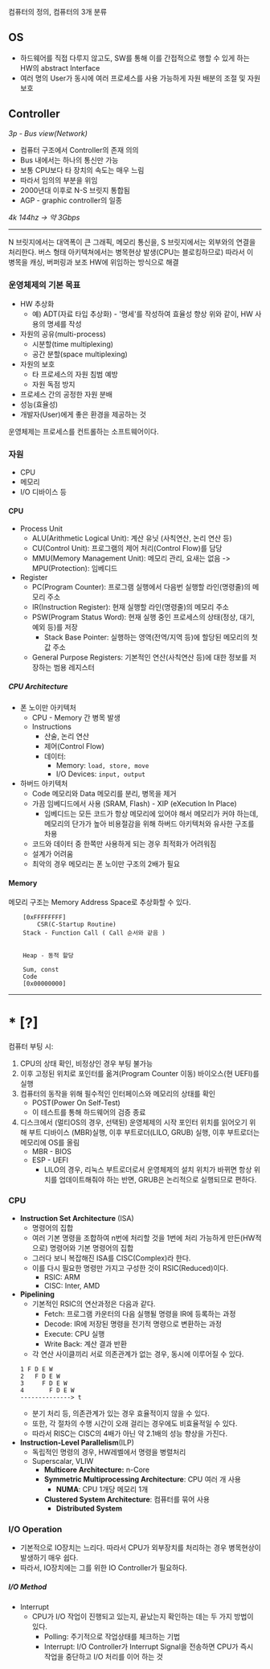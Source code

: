 컴퓨터의 정의, 컴퓨터의 3개 분류
## OS
- 하드웨어를 직접 다루지 않고도, SW를 통해 이를 간접적으로 행할 수 있게 하는 HW의 abstract Interface
- 여러 명의 User가 동시에 여러 프로세스를 사용 가능하게 자원 배분의 조절 및 자원 보호
## Controller
*3p - Bus view(Network)*
- 컴퓨터 구조에서 Controller의 존재 의의
- Bus 내에서는 하나의 통신만 가능
- 보통 CPU보다 타 장치의 속도는 매우 느림
- 따라서 임의의 부분을 위임
- 2000년대 이후로 N-S 브릿지 통합됨
- AGP - graphic controller의 일종

*4k 144hz -> 약 3Gbps*

---
N 브릿지에서는 대역폭이 큰 그래픽, 메모리 통신을, S 브릿지에서는 외부와의 연결을 처리한다.
버스 형태 아키텍쳐에서는 병목현상 발생(CPU는 블로킹하므로)
따라서 이 병목을 캐싱, 버퍼링과 보조 HW에 위임하는 방식으로 해결

### 운영체제의 기본 목표
- HW 추상화
	- 예) ADT(자료 타입 추상화) - '명세'를 작성하여 효율성 향상
	  위와 같이, HW 사용의 명세를 작성
- 자원의 공유(multi-process)
	- 시분할(time multiplexing)
	- 공간 분할(space multiplexing)
- 자원의 보호
	- 타 프로세스의 자원 침범 예방
	- 자원 독점 방지
- 프로세스 간의 공정한 자원 분배
- 성능(효율성)
- 개발자(User)에게 좋은 환경을 제공하는 것 

운영체제는 프로세스를 컨트롤하는 소프트웨어이다.
### 자원
- CPU
- 메모리
- I/O 디바이스 등

#### CPU
- Process Unit
	- ALU(Arithmetic Logical Unit): 계산 유닛 (사칙연산, 논리 연산 등)
	- CU(Control Unit): 프로그램의 제어 처리(Control Flow)를 담당
	- MMU(Memory Management Unit): 메모리 관리, 요새는 없음 -> MPU(Protection): 임베디드 
- Register
	- PC(Program Counter): 프로그램 실행에서 다음번 실행할 라인(명령줄)의 메모리 주소
	- IR(Instruction Register): 현재 실행할 라인(명령줄)의 메모리 주소
	- PSW(Program Status Word):  현재 실행 중인 프로세스의 상태(정상, 대기, 예외 등)를 저장
		- Stack Base Pointer: 실행하는 영역(전역/지역 등)에 할당된 메모리의 첫 값 주소
	- General Purpose Registers: 기본적인 연산(사칙연산 등)에 대한 정보를 저장하는 범용 레지스터

##### CPU Architecture
- 폰 노이만 아키텍처
	- CPU - Memory 간 병목 발생
	- Instructions
		- 산술, 논리 연산
		- 제어(Control Flow)
		- 데이터: 
			- Memory: `load, store, move`
			- I/O Devices: `input, output`
- 하버드 아키텍처
	- Code 메모리와 Data 메모리를 분리, 병목을 제거
	- 가끔 임베디드에서 사용 (SRAM, Flash) - XIP (eXecution In Place)
		- 임베디드는 모든 코드가 항상 메모리에 있어야 해서 메모리가 커야 하는데, 메모리의 단가가 높아 비용절감을 위해 하버드 아키텍처와 유사한 구조를 차용
	- 코드와 데이터 중 한쪽만 사용하게 되는 경우 최적화가 어려워짐
	- 설계가 어려움
	- 최악의 경우 메모리는 폰 노이만 구조의 2배가 필요
#### Memory

메모리 구조는 Memory Address Space로 추상화할 수 있다.

```
	[0xFFFFFFFF]
		CSR(C-Startup Routine)	
	Stack - Function Call ( Call 순서와 같음 ) 


	Heap - 동적 할당
	
	Sum, const
	Code 
	[0x00000000]
```
---
# * [?]
컴퓨터 부팅 시:
1. CPU의 상태 확인, 비정상인 경우 부팅 불가능
2. 이후 고정된 위치로 포인터를 옮겨(Program Counter 이동) 바이오스(현 UEFI)를 실행
3. 컴퓨터의 동작을 위해 필수적인 인터페이스와 메모리의 상태를 확인
	- POST(Power On Self-Test)
	- 이 테스트를 통해 하드웨어의 검증 종료
4. 디스크에서 (멀티OS의 경우, 선택된) 운영체제의 시작 포인터 위치를 읽어오기 위해 부트 디바이스 (MBR)실행, 이후 부트로더(LILO, GRUB) 실행, 이후 부트로더는 메모리에 OS를 올림
	- MBR - BIOS
	- ESP - UEFI
		- LILO의 경우, 리눅스 부트로더로서 운영체제의 설치 위치가 바뀌면 항상 위치를 업데이트해줘야 하는 반면, GRUB은 논리적으로 실행되므로 편하다.

### CPU 
- __Instruction Set Architecture__ (ISA)
	- 명령어의 집합
	- 여러 기본 명령을 조합하여 n번에 처리할 것을 1번에 처리 가능하게 만든(HW적으로) 명령어와 기본 명령어의 집합
	- 그러다 보니 복잡해진 ISA를 CISC(Complex)라 한다.
	- 이를 다시 필요한 명령만 가지고 구성한 것이 RSIC(Reduced)이다.
		- RSIC: ARM
		- CISC: Inter, AMD
- __Pipelining__
	- 기본적인 RSIC의 연산과정은 다음과 같다.
		- Fetch: 프로그램 카운터의 다음 실행될 명령을 IR에 등록하는 과정
		- Decode: IR에 저장된 명령을 전기적 명령으로 변환하는 과정
		- Execute: CPU 실행
		- Write Back: 계산 결과 반환
	- 각 연산 사이클끼리 서로 의존관계가 없는 경우, 동시에 이루어질 수 있다.
	```
	1 F D E W
	2   F D E W
	3     F D E W
	4       F D E W
	--------------> t
	```
	- 분기 처리 등, 의존관계가 있는 경우 효율적이지 않을 수 있다.
	- 또한, 각 절차의 수행 시간이 오래 걸리는 경우에도 비효율적일 수 있다.
	- 따라서 RISC는 CISC의 4배가 아닌 약 2.1배의 성능 향상을 가진다.
- __Instruction-Level Parallelism__(ILP)
	- 독립적인 명령의 경우, HW레벨에서 명령을 병렬처리
	- Superscalar, VLIW
		- __Multicore Architecture:__ n-Core
		- __Symmetric Multiprocessing Architecture__: CPU 여러 개 사용
			- __NUMA__: CPU 1개당 메모리 1개
		- __Clustered System Architecture__: 컴퓨터를 묶어 사용
			- __Distributed System__
### I/O Operation
- 기본적으로 IO장치는 느리다. 따라서 CPU가 외부장치를 처리하는 경우 병목현상이 발생하기 매우 쉽다. 
- 따라서, IO장치에는 그를 위한 IO Controller가 필요하다.
##### I/O Method
- Interrupt
	- CPU가 I/O 작업이 진행되고 있는지, 끝났는지 확인하는 데는 두 가지 방법이 있다.
		- Polling: 주기적으로 작업상태를 체크하는 기법
		- Interrupt: I/O Controller가 Interrupt Signal을 전송하면 CPU가 즉시 작업을 중단하고 I/O 처리를 이어 하는 것 